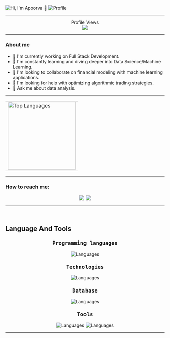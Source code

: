 <img src="https://readme-typing-svg.demolab.com?font=Operator+Mono&size=35&duration=3200&pause=2000&color=28991c&center=true&vCenter=true&width=1200&height=50&lines=Hi%2C+ I+am+Apoorva+👋!" align="middle" alt="Hi, I'm Apoorva 👋">
<img src="https://readme-typing-svg.demolab.com?font=Operator+Mono&size=35&duration=3200&pause=2000&color=28991c&center=true&vCenter=true&width=1200&height=50&lines=Coding+by+day,+caffeinated+by+night." align="middle" alt="Profile">

<hr>
  <p align="center">Profile Views<br>
  <img src="https://profile-counter.glitch.me/ApooU2/count.svg" />
</p>
<hr>

### About me

- 🔭 I'm currently working on Full Stack Development.
- 🌱 I'm constantly learning and diving deeper into Data Science/Machine Learning. 
- 🤝 I'm looking to collaborate on financial modeling with machine learning applications. 
- 🤔 I'm looking for help with optimizing algorithmic trading strategies. 
- 💬 Ask me about data analysis. 

<hr>
<p align="center">
<table>
    <tr>
      <td><a href="[#--------](https://github.com/ApooU2)"><img height="215px" align="center" alt="Top Languages" src="https://github-readme-stats.vercel.app/api/top-langs/?username=ApooU2&layout=compact&line_height=20&hide_border=true&theme=blue-green"/></a></td>
    </tr>
  </table>
<hr>
</p>

### How to reach me: </strong>
<p align="center">
<img src="https://img.shields.io/badge/upadhya2@myumanitoba.ca-%23D14836.svg?&style=for-the-badge&logo=gmail&logoColor=white" href="upadhya2@myumanitoba.ca"> <a href="https://www.linkedin.com/in/apoorva-upadhyaya"><img src="https://img.shields.io/badge/apoorva-upadhyaya-%230077B5.svg?&style=for-the-badge&logo=linkedin&logoColor=white" ></a>
  </p>
<hr>

<br>

## Language And Tools

<div align="center">

<h3><samp>Programming languages</samp></h3>

<a>![Languages](https://skillicons.dev/icons?i=html,css,js,py,c,cpp,cs,r,java,bash&theme=dark)</a>

<h3><samp>Technologies</samp></h3>

<a>![Languages](https://skillicons.dev/icons?i=sklearn,figma,gradle,matlab&theme=dark)</a>


<h3><samp>Database</samp></h3>

<a>![Languages](https://skillicons.dev/icons?i=sqlite,mysql,graphql&theme=dark)</a>

<h3><samp>Tools</samp></h3>

<a>![Languages](https://skillicons.dev/icons?i=vscode,sublime,atom,eclipse,idea,vim,notion,github,gitlab,latex&theme=dark)</a>
<a>![Languages](https://skillicons.dev/icons?i=discord,bots&theme=dark)</a>

</div>
<hr>
